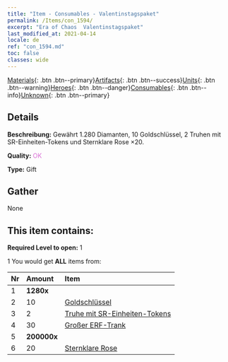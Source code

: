 ```yaml
---
title: "Item - Consumables - Valentinstagspaket"
permalink: /Items/con_1594/
excerpt: "Era of Chaos  Valentinstagspaket"
last_modified_at: 2021-04-14
locale: de
ref: "con_1594.md"
toc: false
classes: wide
---
```

 [Materials](/de/Items/){: .btn .btn--primary}[Artifacts](/de/Items/Artifacts/){: .btn .btn--success}[Units](/de/Items/Units/){: .btn .btn--warning}[Heroes](/de/Items/Heroes/){: .btn .btn--danger}[Consumables](/de/Items/Consumables/){: .btn .btn--info}[Unknown](/de/Items/Unknown/){: .btn .btn--primary}

## Details
 **Beschreibung:** Gewährt 1.280 Diamanten, 10 Goldschlüssel, 2 Truhen mit SR-Einheiten-Tokens und Sternklare Rose ×20.

 **Quality:** <span style="color: #DA70D6">OK</span>

 **Type:** Gift

## Gather

  None

## This item contains:

 **Required Level to open:** 1

 1 You would get **ALL** items  from:

  | Nr | Amount |     Item    |
  |:---|:-------|:------------|
  | 1 |  **1280x** | <i class="fas fa-gem"/> |  | 
  | 2 | 10 | [Goldschlüssel](/de/Items/con_783/) | 
  | 3 | 2 | [Truhe mit SR-Einheiten-Tokens](/de/Items/con_1597/) | 
  | 4 | 30 | [Großer ERF-Trank](/de/Items/con_702/) | 
  | 5 |  **200000x** | <i class="fas fa-coins"/> |  | 
  | 6 | 20 | [Sternklare Rose](/de/Items/con_812/) | 

